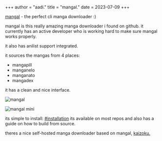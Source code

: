 +++
author = "aadi."
title = "mangal."
date = 2023-07-09
+++

[mangal](https://github.com/metafates/mangal) - the perfect cli manga downloader :)
<!-- more -->


mangal is this really amazing manga downloader i found on github. it currently has an active developer who is working hard to make sure mangal works properly. 

it also has anilist support integrated.

it sources the mangas from 4 places: 
- mangapill
- manganelo
- manganato
- mangadex

it has a clean and nice interface.

![mangal](https://user-images.githubusercontent.com/62389790/198830334-fd85c74f-cf3b-4e56-9262-5d62f7f829f4.png)

![mangal mini](https://user-images.githubusercontent.com/62389790/198830544-f2005ec4-c206-4fe0-bd08-862ffd08320e.png)

its simple to install: 
[#installation](https://github.com/metafates/mangal#installation)
its available on most repos and also has a guide on how to build from source.

theres a nice self-hosted manga downloader based on mangal, [kaizoku.](https://github.com/oae/kaizoku)


